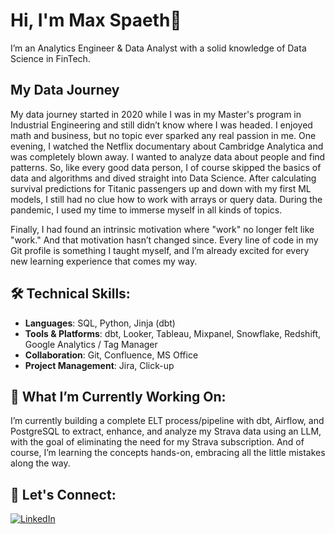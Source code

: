 # Hi, I'm Max Spaeth👋

I’m an Analytics Engineer & Data Analyst with a solid knowledge of Data Science in FinTech. 

## My Data Journey

My data journey started in 2020 while I was in my Master's program in Industrial Engineering and still didn’t know where I was headed. I enjoyed math and business, but no topic ever sparked any real passion in me. One evening, I watched the Netflix documentary about Cambridge Analytica and was completely blown away. I wanted to analyze data about people and find patterns. So, like every good data person, I of course skipped the basics of data and algorithms and dived straight into Data Science. After calculating survival predictions for Titanic passengers up and down with my first ML models, I still had no clue how to work with arrays or query data. During the pandemic, I used my time to immerse myself in all kinds of topics.

Finally, I had found an intrinsic motivation where "work" no longer felt like "work." And that motivation hasn’t changed since. Every line of code in my Git profile is something I taught myself, and I’m already excited for every new learning experience that comes my way.

## 🛠 Technical Skills:
- **Languages**: SQL, Python, Jinja (dbt)
- **Tools & Platforms**: dbt, Looker, Tableau, Mixpanel, Snowflake, Redshift, Google Analytics / Tag Manager
- **Collaboration**: Git, Confluence, MS Office
- **Project Management**: Jira, Click-up

## 🌱 What I’m Currently Working On:

I’m currently building a complete ELT process/pipeline with dbt, Airflow, and PostgreSQL to extract, enhance, and analyze my Strava data using an LLM, with the goal of eliminating the need for my Strava subscription. And of course, I’m learning the concepts hands-on, embracing all the little mistakes along the way.

## 🤝 Let's Connect:
[![LinkedIn](https://upload.wikimedia.org/wikipedia/commons/0/08/LinkedIn_Logo_2013.svg)](https://www.linkedin.com/in/max-sp%C3%A4th-228234176/)

